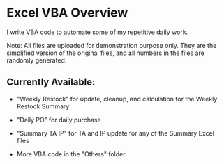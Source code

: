 # Excel VBA Overview

I write VBA code to automate some of my repetitive daily work.

Note: All files are uploaded for demonstration purpose only. They are the simplified version of the original files, and all numbers in the files are randomly generated.

## Currently Available:

* "Weekly Restock" for update, cleanup, and calculation for the Weekly Restock Summary

* "Daily PO" for daily purchase

* "Summary TA IP" for TA and IP update for any of the Summary Excel files

* More VBA code in the "Others" folder
